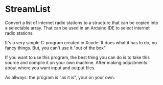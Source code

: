 # StreamList
Convert a list of internet radio stations to a structure that can be copied into a selectable array.
That can be used in an Arduino IDE to select internet radio stations.

It's a very simple C-program created in Xcode. It does what it has to do, no fancy things. But,
you can't use it "out of the box".

If you want to use this program, the best thing you can do is to take this source and compile it on 
your own machine. After making adjustments about where you want input and output files.

As allways: the program is "as it is", your on your own.

